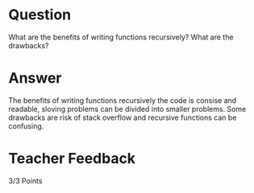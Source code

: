 # Question

What are the benefits of writing functions recursively? What are the drawbacks?

# Answer
The benefits of writing functions recursively the code is consise and readable, sloving problems can be divided into smaller problems. Some drawbacks are risk of stack overflow and recursive functions can be confusing.

# Teacher Feedback

3/3 Points